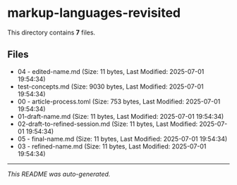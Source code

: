 # markup-languages-revisited

This directory contains **7** files.

## Files

- 04 - edited-name.md (Size: 11 bytes, Last Modified: 2025-07-01 19:54:34)
- test-concepts.md (Size: 9030 bytes, Last Modified: 2025-07-01 19:54:34)
- 00 - article-process.toml (Size: 753 bytes, Last Modified: 2025-07-01 19:54:34)
- 01-draft-name.md (Size: 11 bytes, Last Modified: 2025-07-01 19:54:34)
- 02-draft-to-refined-session.md (Size: 11 bytes, Last Modified: 2025-07-01 19:54:34)
- 05 - final-name.md (Size: 11 bytes, Last Modified: 2025-07-01 19:54:34)
- 03 - refined-name.md (Size: 11 bytes, Last Modified: 2025-07-01 19:54:34)

---
*This README was auto-generated.*
